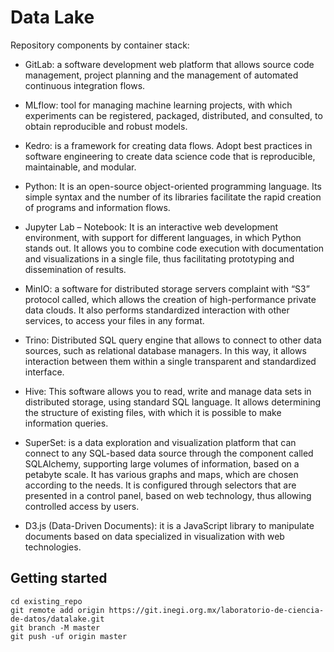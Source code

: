 # Data Lake

Repository components by container stack:

- GitLab: a software development web platform that allows source code management, project planning and the management of automated continuous integration flows.

- MLflow: tool for managing machine learning projects, with which experiments can be registered, packaged, distributed, and consulted, to obtain reproducible and robust models.

- Kedro: is a framework for creating data flows. Adopt best practices in software engineering to create data science code that is reproducible, maintainable, and modular.

- Python: It is an open-source object-oriented programming language. Its simple syntax and the number of its libraries facilitate the rapid creation of programs and information flows.

- Jupyter Lab – Notebook: It is an interactive web development environment, with support for different languages, in which Python stands out. It allows you to combine code execution with documentation and visualizations in a single file, thus facilitating prototyping and dissemination of results.

- MinIO: a software for distributed storage servers complaint with “S3” protocol called, which allows the creation of high-performance private data clouds. It also performs standardized interaction with other services, to access your files in any format.

- Trino: Distributed SQL query engine that allows to connect to other data sources, such as relational database managers. In this way, it allows interaction between them within a single transparent and standardized interface.

- Hive: This software allows you to read, write and manage data sets in distributed storage, using standard SQL language. It allows determining the structure of existing files, with which it is possible to make information queries.

- SuperSet: is a data exploration and visualization platform that can connect to any SQL-based data source through the component called SQLAlchemy, supporting large volumes of information, based on a petabyte scale. It has various graphs and maps, which are chosen according to the needs. It is configured through selectors that are presented in a control panel, based on web technology, thus allowing controlled access by users.

- D3.js (Data-Driven Documents): it is a JavaScript library to manipulate documents based on data specialized in visualization with web technologies.


## Getting started

```
cd existing_repo
git remote add origin https://git.inegi.org.mx/laboratorio-de-ciencia-de-datos/datalake.git
git branch -M master
git push -uf origin master
```
